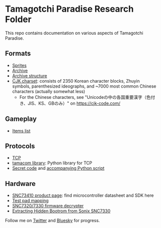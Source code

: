 Tamagotchi Paradise Research Folder
===================================

This repo contains documentation on various aspects of Tamagotchi Paradise.

## Formats
- [Sprites](formats/sprites.md)
- [Archive](formats/archive.md)
- [Archive structure](formats/archive_structure.md)
- [CJK charset](formats/cjk_charset.txt): consists of 2350 Korean character blocks, Zhuyin symbols,
  parenthesized ideographs, and ~7000 most common Chinese characters (actually somewhat less)
  - For the Chinese characters, see "Unicodeの中の各国重要漢字（色付き、JIS、KS、GBのみ）" on
    https://cjk-code.com/

## Gameplay
- [Items list](https://github.com/GMMan/tama-paradise-items-list/blob/main/index.md)

## Protocols
- [TCP](protocols/tcp.md)
- [tamacom library](https://github.com/GMMan/tamacom): Python library for TCP
- [Secret code](protocols/secret_code.md) and [accompanying Python script](protocols/secret_code.py)

## Hardware
- [SNC73410 product page](https://www.sonix.com.tw/article-en-5180-42810): find microcontroller datasheet and SDK here
- [Test pad mapping](hardware/testpads.txt)
- [SNC7320/7330 firmware decrypter](https://github.com/GMMan/sonix-boot-decrypter)
- [Extracting Hidden Bootrom from Sonix SNC7330](https://github.com/GMMan/snc7330-hidden-rom)

Follow me on [Twitter](https://x.com/GMMan_BZFlag) and [Bluesky](https://bsky.app/profile/sudo.caralynx.com)
for progress.
